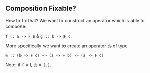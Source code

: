 Composition Fixable?
--------------------------------------------

How to fix that?  We want to construct an operator which is able to compose:

`f :: a -> F b` &amp; `g :: b -> F c`.

More specifically we want to create an operator ◎ of type

`◎ :: (b -> F c) -> (a -> F b) -> (a -> F c)`

Note: if `F` = I, ◎ = `(.)`.
